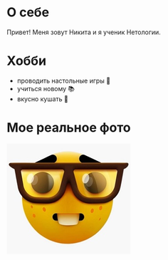 # О себе

Привет! Меня зовут Никита и я ученик Нетологии.

# Хобби
- проводить настольные игры :dragon:
- учиться новому :books:
- вкусно кушать :cake:
  
# Мое реальное фото

![фото](фото.jpg)